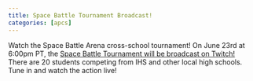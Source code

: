 ```yaml
---
title: Space Battle Tournament Broadcast!
categories: [apcs]
---
```

Watch the Space Battle Arena cross-school tournament! On June 23rd at 6:00pm PT, the [Space Battle Tournament will be broadcast on Twitch!](https://www.twitch.tv/MikewareXGR) There are 20 students competing from IHS and other local high schools. Tune in and watch the action live!
